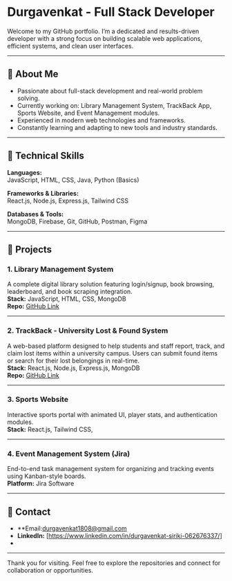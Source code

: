 # Durgavenkat - Full Stack Developer

Welcome to my GitHub portfolio. I’m a dedicated and results-driven developer with a strong focus on building scalable web applications, efficient systems, and clean user interfaces.

---

## 🔹 About Me

- Passionate about full-stack development and real-world problem solving.
- Currently working on: Library Management System, TrackBack App, Sports Website, and Event Management modules.
- Experienced in modern web technologies and frameworks.
- Constantly learning and adapting to new tools and industry standards.

---

## 🔹 Technical Skills

**Languages:**  
JavaScript, HTML, CSS, Java, Python (Basics)

**Frameworks & Libraries:**  
React.js, Node.js, Express.js, Tailwind CSS

**Databases & Tools:**  
MongoDB, Firebase, Git, GitHub, Postman, Figma

---

## 🔹 Projects

### 1. Library Management System  
A complete digital library solution featuring login/signup, book browsing, leaderboard, and book scraping integration.  
**Stack:** JavaScript, HTML, CSS, MongoDB  
**Repo:** [GitHub Link](https://github.com/venkatsiriki/MatrixLms.git)

---

### 2. TrackBack - University Lost & Found System  
A web-based platform designed to help students and staff report, track, and claim lost items within a university campus. Users can submit found items or search for their lost belongings in real-time.  
**Stack:** React.js, Node.js, Express.js, MongoDB  
**Repo:** [GitHub Link](http://Tracback.vercel.app)

---

### 3. Sports Website  
Interactive sports portal with animated UI, player stats, and authentication modules.  
**Stack:** React.js, Tailwind CSS, 


---

### 4. Event Management System (Jira)  
End-to-end task management system for organizing and tracking events using Kanban-style boards.  
**Platform:** Jira Software  

---

## 🔹 Contact

- **Email:durgavenkat1808@gmail.com
- **LinkedIn:** [https://www.linkedin.com/in/durgavenkat-siriki-062676337/]  
- 

---

Thank you for visiting. Feel free to explore the repositories and connect for collaboration or opportunities.
